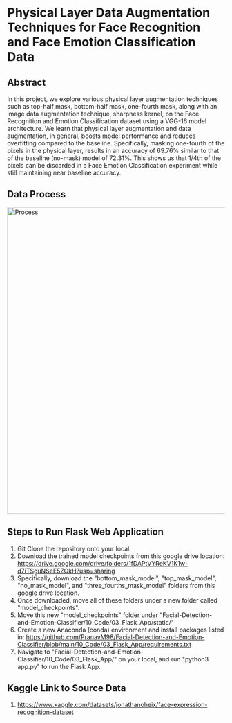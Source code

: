 # Physical Layer Data Augmentation Techniques for Face Recognition and Face Emotion Classification Data

## Abstract
In this project, we explore various physical layer augmentation techniques such as top-half mask, bottom-half mask, one-fourth mask, along with an image data augmentation technique, sharpness kernel, on the Face Recognition and Emotion Classification dataset using a VGG-16 model architecture. We learn that physical layer augmentation and data augmentation, in general, boosts model performance and reduces overfitting compared to the baseline. Specifically, masking one-fourth of the pixels in the physical layer, results in an accuracy of 69.76% similar to that of the baseline (no-mask) model of 72.31%. This shows us that 1/4th of the pixels can be discarded in a Face Emotion Classification experiment while still maintaining near baseline accuracy.  

## Data Process
<img width="708" alt="Process" src="https://user-images.githubusercontent.com/26104722/164836570-c45a12ed-8eea-4ae6-83f7-efd0ead6a3f7.png">

## Steps to Run Flask Web Application

1. Git Clone the repository onto your local.
2. Download the trained model checkpoints from this google drive location: https://drive.google.com/drive/folders/1fDAPtVYReKV1K1w-d7iTSguNSeE5ZOkH?usp=sharing
3. Specifically, download the "bottom_mask_model", "top_mask_model", "no_mask_model", and "three_fourths_mask_model" folders from this google drive location.
4. Once downloaded, move all of these folders under a new folder called "model_checkpoints".
5. Move this new "model_checkpoints" folder under "Facial-Detection-and-Emotion-Classifier/10_Code/03_Flask_App/static/"
6. Create a new Anaconda (conda) environment and install packages listed in: https://github.com/PranavM98/Facial-Detection-and-Emotion-Classifier/blob/main/10_Code/03_Flask_App/requirements.txt
7. Navigate to "Facial-Detection-and-Emotion-Classifier/10_Code/03_Flask_App/" on your local, and run "python3 app.py" to run the Flask App.


## Kaggle Link to Source Data
1. https://www.kaggle.com/datasets/jonathanoheix/face-expression-recognition-dataset
